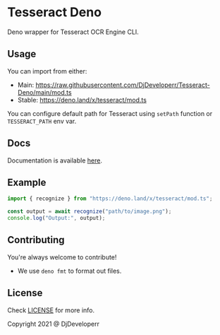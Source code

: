 # Tesseract Deno

Deno wrapper for Tesseract OCR Engine CLI.

## Usage

You can import from either:
- Main: https://raw.githubusercontent.com/DjDeveloperr/Tesseract-Deno/main/mod.ts
- Stable: https://deno.land/x/tesseract/mod.ts

You can configure default path for Tesseract using `setPath` function or `TESSERACT_PATH` env var.

## Docs

Documentation is available [here](https://doc.deno.land/https/deno.land/x/tesseract/mod.ts).

## Example

```ts
import { recognize } from "https://deno.land/x/tesseract/mod.ts";

const output = await recognize("path/to/image.png");
console.log("Output:", output);
```

## Contributing

You're always welcome to contribute!

- We use `deno fmt` to format out files.

## License

Check [LICENSE](LICENSE) for more info.

Copyright 2021 @ DjDeveloperr